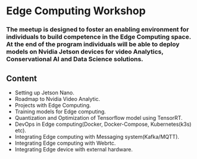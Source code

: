 # Edge Computing Workshop

### The meetup is designed to foster an enabling environment for individuals to build competence in the Edge Computing space. At the end of the program individuals will be  able to deploy models on Nvidia Jetson devices for video Analytics, Conservational AI and Data Science solutions. 

## Content 
- Setting up Jetson Nano.
- Roadmap to Nvidia Video Analytic.
- Projects with Edge Computing.
- Training models for Edge computing. 
- Quantization and Optimization of Tensorflow model using TensorRT.
- DevOps in Edge computing(Docker, Docker-Compose, Kubernetes(k3s) etc).
- Integrating Edge computing with Messaging system(Kafka/MQTT).
- Integrating Edge computing with Webrtc.
- Integrating Edge device with external hardware. 